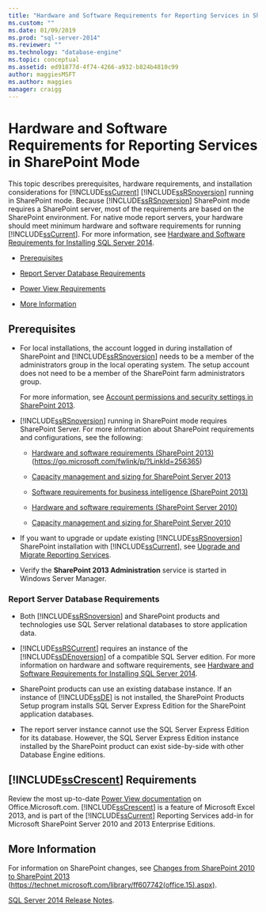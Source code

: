 ```yaml
---
title: "Hardware and Software Requirements for Reporting Services in SharePoint Mode | Microsoft Docs"
ms.custom: ""
ms.date: 01/09/2019
ms.prod: "sql-server-2014"
ms.reviewer: ""
ms.technology: "database-engine"
ms.topic: conceptual
ms.assetid: ed91877d-4f74-4266-a932-b824b4810c99
author: maggiesMSFT 
ms.author: maggies
manager: craigg
---
```

# Hardware and Software Requirements for Reporting Services in SharePoint Mode

  This topic describes prerequisites, hardware requirements, and installation considerations for [!INCLUDE[ssCurrent](../../includes/sscurrent-md.md)] [!INCLUDE[ssRSnoversion](../../includes/ssrsnoversion-md.md)] running in SharePoint mode. Because [!INCLUDE[ssRSnoversion](../../includes/ssrsnoversion-md.md)] SharePoint mode requires a SharePoint server, most of the requirements are based on the SharePoint environment. For native mode report servers, your hardware should meet minimum hardware and software requirements for running [!INCLUDE[ssCurrent](../../includes/sscurrent-md.md)]. For more information, see [Hardware and Software Requirements for Installing SQL Server 2014](hardware-and-software-requirements-for-installing-sql-server.md).  
  
-   [Prerequisites](#bkmk_prereq)  
  
-   [Report Server Database Requirements](#bkmk_report_server_database)  
  
-   [Power View Requirements](#bkmk_powerview)  
  
-   [More Information](#bkmk_more_information)  
  
##  <a name="bkmk_prereq"></a> Prerequisites  
  
-   For local installations, the account logged in during installation of SharePoint and [!INCLUDE[ssRSnoversion](../../includes/ssrsnoversion-md.md)] needs to be a member of the administrators group in the local operating system. The setup account does not need to be a member of the SharePoint farm administrators group.  
  
     For more information, see [Account permissions and security settings in SharePoint 2013](https://technet.microsoft.com/library/cc678863.aspx).  
  
-   [!INCLUDE[ssRSnoversion](../../includes/ssrsnoversion-md.md)] running in SharePoint mode requires SharePoint Server. For more information about SharePoint requirements and configurations, see the following:  
  
    -   [Hardware and software requirements (SharePoint 2013)](https://go.microsoft.com/fwlink/p/?LinkId=256365) (https://go.microsoft.com/fwlink/p/?LinkId=256365)  
  
    -   [Capacity management and sizing for SharePoint Server 2013](https://technet.microsoft.com/library/cc261700.aspx)  
  
    -   [Software requirements for business intelligence (SharePoint 2013)](https://go.microsoft.com/fwlink/p/?LinkId=256367)  
  
    -   [Hardware and software requirements (SharePoint Server 2010)](https://technet.microsoft.com/library/cc262485\(v=office.14\))  
  
    -   [Capacity management and sizing for SharePoint Server 2010](https://technet.microsoft.com/library/cc261700.aspx\(v=office.14\))  
  
-   If you want to upgrade or update existing [!INCLUDE[ssRSnoversion](../../includes/ssrsnoversion-md.md)] SharePoint installation with [!INCLUDE[ssCurrent](../../includes/sscurrent-md.md)], see [Upgrade and Migrate Reporting Services](../../reporting-services/install-windows/upgrade-and-migrate-reporting-services.md).  
  
-   Verify the **SharePoint 2013 Administration** service is started in Windows Server Manager.  
  
###  <a name="bkmk_report_server_database"></a> Report Server Database Requirements  
  
-   Both [!INCLUDE[ssRSnoversion](../../includes/ssrsnoversion-md.md)] and SharePoint products and technologies use SQL Server relational databases to store application data.  
  
-   [!INCLUDE[ssRSCurrent](../../includes/ssrscurrent-md.md)] requires an instance of the [!INCLUDE[ssDEnoversion](../../includes/ssdenoversion-md.md)] of a compatible SQL Server edition. For more information on hardware and software requirements, see [Hardware and Software Requirements for Installing SQL Server 2014](hardware-and-software-requirements-for-installing-sql-server.md).  
  
-   SharePoint products can use an existing database instance. If an instance of [!INCLUDE[ssDE](../../includes/ssde-md.md)] is not installed, the SharePoint Products Setup program installs SQL Server Express Edition for the SharePoint application databases.  
  
-   The report server instance cannot use the SQL Server Express Edition for its database. However, the SQL Server Express Edition instance installed by the SharePoint product can exist side-by-side with other Database Engine editions.  
  
##  <a name="bkmk_powerview"></a> [!INCLUDE[ssCrescent](../../includes/sscrescent-md.md)] Requirements

 Review the most up-to-date [Power View documentation](https://office.microsoft.com/excel-help/power-view-explore-visualize-and-present-your-data-HA102835634.aspx) on Office.Microsoft.com. [!INCLUDE[ssCrescent](../../includes/sscrescent-md.md)] is a feature of Microsoft Excel 2013, and is part of the [!INCLUDE[ssCurrent](../../includes/sscurrent-md.md)] Reporting Services add-in for Microsoft SharePoint Server 2010 and 2013 Enterprise Editions.  
  
##  <a name="bkmk_more_information"></a> More Information

 For information on SharePoint changes, see [Changes from SharePoint 2010 to SharePoint 2013](https://technet.microsoft.com/library/ff607742\(office.15\).aspx) (https://technet.microsoft.com/library/ff607742(office.15).aspx).  
  
 [SQL Server 2014 Release Notes](https://go.microsoft.com/fwlink/?LinkID=296445).  
  
